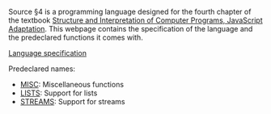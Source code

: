 Source §4 is a programming language designed for the fourth chapter
of the textbook
<a href="https://sicp.comp.nus.edu.sg">Structure and Interpretation
of Computer Programs, JavaScript Adaptation</a>.  This webpage contains
the specification of the language and the predeclared functions
it comes with.

<a href="../source_4.pdf">Language specification</a>
<p/>
Predeclared names:
<ul>
<li>
<a href="../MISC/index.html">MISC</a>: Miscellaneous functions
</li>
<li>
<a href="../LISTS/index.html">LISTS</a>: Support for lists
</li>
<li>
<a href="../STREAMS/index.html">STREAMS</a>: Support for streams
</li>
</ul>
